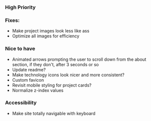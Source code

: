 ### High Priority

### Fixes:
* Make project images look less like ass
* Optimize all images for efficiency

### Nice to have
* Animated arrows prompting the user to scroll down from the about section, if they don't, after 3 seconds or so
* Update readme?
* Make technology icons look nicer and more consistent?
* Custom favicon
* Revisit mobile styling for project cards?
* Normalize z-index values

### Accessibility 
* Make site totally navigable with keyboard